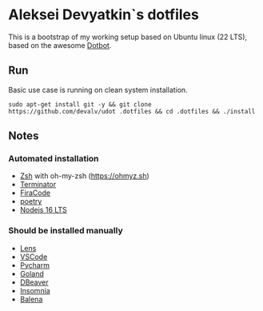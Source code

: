 # Aleksei Devyatkin`s dotfiles

This is a bootstrap of my working setup based on Ubuntu linux (22 LTS), based on the awesome [Dotbot](https://github.com/anishathalye/dotbot).

## Run

Basic use case is running on clean system installation.

```shell
sudo apt-get install git -y && git clone https://github.com/devalv/udot .dotfiles && cd .dotfiles && ./install
```

## Notes

### Automated installation

* [Zsh](https://www.zsh.org) with oh-my-zsh (https://ohmyz.sh)
* [Terminator](https://terminator-gtk3.readthedocs.io/en/latest/)
* [FiraCode](https://github.com/tonsky/FiraCode)
* [poetry](https://python-poetry.org/)
* [Nodejs 16 LTS](https://nodejs.org/dist/v16.16.0/node-v16.16.0-linux-x64.tar.xz)

### Should be installed manually

* [Lens](https://k8slens.dev/)
* [VSCode](https://code.visualstudio.com/docs/setup/linux)
* [Pycharm](https://www.jetbrains.com/ru-ru/pycharm/download/#section=linux)
* [Goland](https://www.jetbrains.com/ru-ru/go/download/#section=linux)
* [DBeaver](https://dbeaver.io/download/)
* [Insomnia](https://insomnia.rest/download)
* [Balena](https://github.com/balena-io/etcher?d_id=8ecc9189-514f-4d5d-ad88-674f72577da9R#debian-and-ubuntu-based-package-repository-gnulinux-x86x64)
